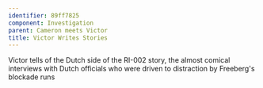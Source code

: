 ```yaml
---
identifier: 89ff7825
component: Investigation
parent: Cameron meets Victor 
title: Victor Writes Stories
---
```

Victor tells of the Dutch side of the RI-002 story, the almost comical
interviews with Dutch officials who were driven to distraction by
Freeberg's blockade runs
